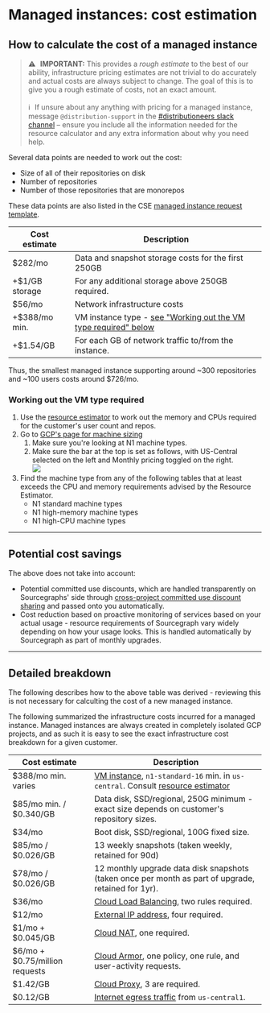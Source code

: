 # Managed instances: cost estimation

## How to calculate the cost of a managed instance

> ⚠️ **IMPORTANT:** This provides a _rough estimate_ to the best of our ability, infrastructure pricing estimates are not trivial to do accurately and actual costs are always subject to change. The goal of this is to give you a rough estimate of costs, not an exact amount.<br><br>ℹ️ If unsure about any anything with pricing for a managed instance, message `@distribution-support` in the [#distributioneers slack channel](https://sourcegraph.slack.com/archives/CJX299FGE) – ensure you include all the information needed for the resource calculator and any extra information about why you need help.

Several data points are needed to work out the cost:

- Size of all of their repositories on disk
- Number of repositories
- Number of those repositories that are monorepos

These data points are also listed in the CSE [managed instance request template](https://github.com/sourcegraph/customer/blob/master/.github/ISSUE_TEMPLATE/new_managed_instance.md).

| Cost estimate  | Description                                                                                          |
| -------------- | ---------------------------------------------------------------------------------------------------- |
| $282/mo        | Data and snapshot storage costs for the first 250GB                                                  |
| +$1/GB storage | For any additional storage above 250GB required.                                                     |
| $56/mo         | Network infrastructure costs                                                                         |
| +$388/mo min.  | VM instance type - [see "Working out the VM type required" below](#working-out-the-vm-type-required) |
| +$1.54/GB      | For each GB of network traffic to/from the instance.                                                 |

Thus, the smallest managed instance supporting around ~300 repositories and ~100 users costs around $726/mo.

### Working out the VM type required

1. Use the [resource estimator](https://docs.sourcegraph.com/admin/install/resource_estimator) to work out the memory and CPUs required for the customer's user count and repos.
2. Go to [GCP's page for machine sizing](https://cloud.google.com/compute/vm-instance-pricing#n1_standard_machine_types)
   1. Make sure you're looking at N1 machine types.
   2. Make sure the bar at the top is set as follows, with US-Central selected on the left and Monthly pricing toggled on the right.<br><img src='https://storage.googleapis.com/sourcegraph-assets/docs/images/distribution/Screen%20Shot%202021-07-23%20at%2010.40.32.png'>
3. Find the machine type from any of the following tables that at least exceeds the CPU and memory requirements advised by the Resource Estimator.
   - N1 standard machine types
   - N1 high-memory machine types
   - N1 high-CPU machine types

---

## Potential cost savings

The above does not take into account:

- Potential committed use discounts, which are handled transparently on Sourcegraphs' side through [cross-project committed use discount sharing](https://cloud.google.com/compute/docs/instances/signing-up-committed-use-discounts#sharing_committed_use_discounts_across_projects) and passed onto you automatically.
- Cost reduction based on proactive monitoring of services based on your actual usage - resource requirements of Sourcegraph vary widely depending on how your usage looks. This is handled automatically by Sourcegraph as part of monthly upgrades.

---

## Detailed breakdown

The following describes how to the above table was derived - reviewing this is not necessary for calculting the cost of a new managed instance.

The following summarized the infrastructure costs incurred for a managed instance. Managed instances are always created in completely isolated GCP projects, and as such it is easy to see the exact infrastructure cost breakdown for a given customer.

| Cost estimate                  | Description                                                                                                                                                                                                                       |
| ------------------------------ | --------------------------------------------------------------------------------------------------------------------------------------------------------------------------------------------------------------------------------- |
| $388/mo min. varies            | [VM instance](https://cloud.google.com/compute/vm-instance-pricing#n1_standard_machine_types), `n1-standard-16` min. in `us-central`. Consult [resource estimator](https://docs.sourcegraph.com/admin/install/resource_estimator) |
| $85/mo min. / $0.340/GB        | Data disk, SSD/regional, 250G minimum - exact size depends on customer's repository sizes.                                                                                                                                        |
| $34/mo                         | Boot disk, SSD/regional, 100G fixed size.                                                                                                                                                                                         |
| $85/mo / $0.026/GB             | 13 weekly snapshots (taken weekly, retained for 90d)                                                                                                                                                                              |
| $78/mo / $0.026/GB             | 12 monthly upgrade data disk snapshots (taken once per month as part of upgrade, retained for 1yr).                                                                                                                               |
| $36/mo                         | [Cloud Load Balancing](https://cloud.google.com/vpc/network-pricing#lb), two rules required.                                                                                                                                      |
| $12/mo                         | [External IP address](https://cloud.google.com/vpc/network-pricing#ipaddress), four required.                                                                                                                                     |
| $1/mo + $0.045/GB              | [Cloud NAT](https://cloud.google.com/vpc/network-pricing#nat-pricing), one required.                                                                                                                                              |
| $6/mo + $0.75/million requests | [Cloud Armor](https://cloud.google.com/vpc/network-pricing#armor-pricing), one policy, one rule, and user-activity requests.                                                                                                      |
| $1.42/GB                       | [Cloud Proxy](https://cloud.google.com/vpc/network-pricing#proxy-instance-charge), 3 are required.                                                                                                                                |
| $0.12/GB                       | [Internet egress traffic](https://cloud.google.com/vpc/network-pricing#internet_egress) from `us-central1`.                                                                                                                       |
